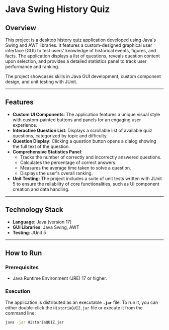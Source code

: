 # Java Swing History Quiz

## Overview

This project is a desktop history quiz application developed using Java's Swing and AWT libraries. It features a custom-designed graphical user interface (GUI) to test users' knowledge of historical events, figures, and facts. The application displays a list of questions, reveals question content upon selection, and provides a detailed statistics panel to track user performance and ranking.

The project showcases skills in Java GUI development, custom component design, and unit testing with JUnit.

---

## Features

* **Custom UI Components**: The application features a unique visual style with custom-painted buttons and panels for an engaging user experience.
* **Interactive Question List**: Displays a scrollable list of available quiz questions, categorized by topic and difficulty.
* **Question Display**: Clicking a question button opens a dialog showing the full text of the question.
* **Comprehensive Statistics Panel**:
    * Tracks the number of correctly and incorrectly answered questions.
    * Calculates the percentage of correct answers.
    * Measures the average time taken to solve a question.
    * Displays the user's overall ranking.
* **Unit Testing**: The project includes a suite of unit tests written with JUnit 5 to ensure the reliability of core functionalities, such as UI component creation and data handling.

---

## Technology Stack

* **Language**: Java (version 17)
* **GUI Libraries**: Java Swing, AWT
* **Testing**: JUnit 5

---

## How to Run

### Prerequisites

* Java Runtime Environment (JRE) 17 or higher.

### Execution

The application is distributed as an executable **`.jar`** file. To run it, you can either double-click the `HistoriaQUIZ.jar` file or execute it from the command line:

```bash
java -jar HistoriaQUIZ.jar
